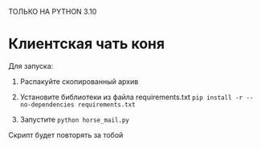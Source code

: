 ТОЛЬКО НА PYTHON 3.10

# Клиентская чать коня

Для запуска:

1. Распакуйте скопированный архив

2. Установите библиотеки из файла requirements.txt
   `pip install -r --no-dependencies requirements.txt `

3. Запустите `python horse_mail.py`

Скрипт будет повторять за тобой


